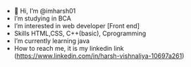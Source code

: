 - 👋 Hi, I’m @imharsh01
-  I’m studying in BCA 
-  I’m interested in web developer [Front end]
-  Skills HTML,CSS, C++(basic), Cprogramming 
-  I’m currently learning java
-  How to reach me, it is my linkedin link (https://www.linkedin.com/in/harsh-vishnaliya-10697a261)

<!---
imharsh01/imharsh01 is a ✨ special ✨ repository because its `README.md` (this file) appears on your GitHub profile.
You can click the Preview link to take a look at your changes.
--->
